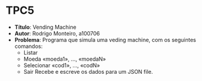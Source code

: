 # TPC5

- **Título**: Vending Machine
- **Autor**: Rodrigo Monteiro, a100706
- **Problema**:
    Programa que simula uma veding machine, com os seguintes comandos:
    - Listar
    - Moeda «moeda1», ..., «moedaN»
    - Selecionar «cod1», ..., «codN»
    - Sair
    Recebe e escreve os dados para um JSON file.    